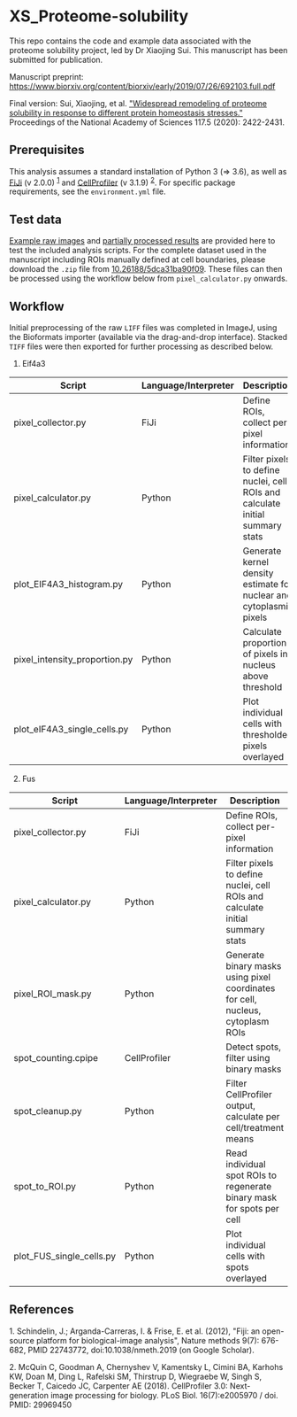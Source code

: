 # XS_Proteome-solubility
This repo contains the code and example data associated with the proteome solubility project, led by Dr Xiaojing Sui. This manuscript has been submitted for publication.

Manuscript preprint: https://www.biorxiv.org/content/biorxiv/early/2019/07/26/692103.full.pdf

Final version: Sui, Xiaojing, et al. ["Widespread remodeling of proteome solubility in response to different protein homeostasis stresses."](https://www.pnas.org/content/117/5/2422.abstract) Proceedings of the National Academy of Sciences 117.5 (2020): 2422-2431.
## Prerequisites

This analysis assumes a standard installation of Python 3 (=> 3.6), as well as [FiJi](https://fiji.sc/) (v 2.0.0) <sup>[1](footnote_1)</sup> and [CellProfiler](https://cellprofiler.org/) (v 3.1.9) <sup>[2](footnote_2)</sup>. For specific package requirements, see the `environment.yml` file.

## Test data

[Example raw images](raw_data) and [partially processed results](imageJ_results) are provided here to test the included analysis scripts. For the complete dataset used in the manuscript including ROIs manually defined at cell boundaries, please download the `.zip` file from [10.26188/5dca31ba90f09](10.26188/5dca31ba90f09). These files can then be processed using the workflow below from `pixel_calculator.py` onwards. 

## Workflow

Initial preprocessing of the raw `LIFF` files was completed in ImageJ, using the Bioformats importer (available via the drag-and-drop interface). Stacked `TIFF` files were then exported for further processing as described below.

1. Eif4a3 

| Script                        | Language/Interpreter | Description                                                                   |
|-------------------------------|----------------------|-------------------------------------------------------------------------------|
| pixel_collector.py            | FiJi                 | Define ROIs, collect per-pixel information                                    |
| pixel_calculator.py           | Python               | Filter pixels to define nuclei, cell ROIs and calculate initial summary stats |
| plot_EIF4A3_histogram.py      | Python               | Generate kernel density estimate for nuclear and cytoplasmic pixels           |
| pixel_intensity_proportion.py | Python               | Calculate proportion of pixels in nucleus above threshold                     |
| plot_eIF4A3_single_cells.py   | Python               | Plot individual cells with thresholded pixels overlayed                       |


2. Fus


| Script                        | Language/Interpreter | Description                                                                     |
|-------------------------------|----------------------|---------------------------------------------------------------------------------|
| pixel_collector.py            | FiJi                 | Define ROIs, collect per-pixel information                                      |
| pixel_calculator.py           | Python               | Filter pixels to define nuclei, cell ROIs and calculate initial summary stats   |
| pixel_ROI_mask.py             | Python               | Generate binary masks using pixel coordinates for cell, nucleus, cytoplasm ROIs |
| spot_counting.cpipe | CellProfiler         | Detect spots, filter using binary masks                                         |
| spot_cleanup.py               | Python               | Filter CellProfiler output, calculate per cell/treatment means                  |
| spot_to_ROI.py                | Python               | Read individual spot ROIs to regenerate binary mask for spots per cell          |
| plot_FUS_single_cells.py      | Python               | Plot individual cells with spots overlayed                                      |


## References

<a name="footnote_1">1.</a> Schindelin, J.; Arganda-Carreras, I. & Frise, E. et al. (2012), "Fiji: an open-source platform for biological-image analysis", Nature methods 9(7): 676-682, PMID 22743772, doi:10.1038/nmeth.2019 (on Google Scholar).

<a name="footnote_2">2.</a> McQuin C, Goodman A, Chernyshev V, Kamentsky L, Cimini BA, Karhohs KW, Doan M, Ding L, Rafelski SM, Thirstrup D, Wiegraebe W, Singh S, Becker T, Caicedo JC, Carpenter AE (2018). CellProfiler 3.0: Next-generation image processing for biology. PLoS Biol. 16(7):e2005970 / doi. PMID: 29969450
